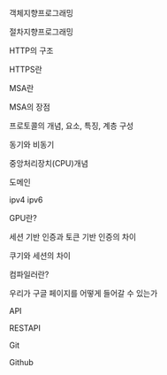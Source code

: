 객체지향프로그래밍

절차지향프로그래밍



HTTP의 구조

HTTPS란



MSA란

MSA의 장점



프로토콜의 개념, 요소, 특징, 계층 구성



동기와 비동기



중앙처리장치(CPU)개념

도메인



ipv4 ipv6

GPU란?



세션 기반 인증과 토큰 기반 인증의 차이

쿠기와 세션의 차이

컴파일러란?



우리가 구글 페이지를 어떻게 들어갈 수 있는가



API

RESTAPI



Git

Github
